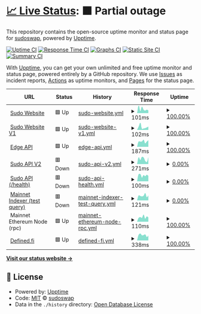 # [📈 Live Status](https://sudoswap.github.io/upptime): <!--live status--> **🟧 Partial outage**

This repository contains the open-source uptime monitor and status page for [sudoswap](https://sudoswap.github.io/upptime), powered by [Upptime](https://github.com/upptime/upptime).

[![Uptime CI](https://github.com/sudoswap/upptime/workflows/Uptime%20CI/badge.svg)](https://github.com/sudoswap/upptime/actions?query=workflow%3A%22Uptime+CI%22)
[![Response Time CI](https://github.com/sudoswap/upptime/workflows/Response%20Time%20CI/badge.svg)](https://github.com/sudoswap/upptime/actions?query=workflow%3A%22Response+Time+CI%22)
[![Graphs CI](https://github.com/sudoswap/upptime/workflows/Graphs%20CI/badge.svg)](https://github.com/sudoswap/upptime/actions?query=workflow%3A%22Graphs+CI%22)
[![Static Site CI](https://github.com/sudoswap/upptime/workflows/Static%20Site%20CI/badge.svg)](https://github.com/sudoswap/upptime/actions?query=workflow%3A%22Static+Site+CI%22)
[![Summary CI](https://github.com/sudoswap/upptime/workflows/Summary%20CI/badge.svg)](https://github.com/sudoswap/upptime/actions?query=workflow%3A%22Summary+CI%22)

With [Upptime](https://upptime.js.org), you can get your own unlimited and free uptime monitor and status page, powered entirely by a GitHub repository. We use [Issues](https://github.com/sudoswap/upptime/issues) as incident reports, [Actions](https://github.com/sudoswap/upptime/actions) as uptime monitors, and [Pages](https://sudoswap.github.io/upptime) for the status page.

<!--start: status pages-->
<!-- This summary is generated by Upptime (https://github.com/upptime/upptime) -->
<!-- Do not edit this manually, your changes will be overwritten -->
<!-- prettier-ignore -->
| URL | Status | History | Response Time | Uptime |
| --- | ------ | ------- | ------------- | ------ |
| <img alt="" src="https://icons.duckduckgo.com/ip3/sudoswap.xyz.ico" height="13"> [Sudo Website](https://sudoswap.xyz) | 🟩 Up | [sudo-website.yml](https://github.com/sudoswap/upptime/commits/HEAD/history/sudo-website.yml) | <details><summary><img alt="Response time graph" src="./graphs/sudo-website/response-time-week.png" height="20"> 101ms</summary><br><a href="https://status.sudoswap.xyz/history/sudo-website"><img alt="Response time 129" src="https://img.shields.io/endpoint?url=https%3A%2F%2Fraw.githubusercontent.com%2Fsudoswap%2Fupptime%2FHEAD%2Fapi%2Fsudo-website%2Fresponse-time.json"></a><br><a href="https://status.sudoswap.xyz/history/sudo-website"><img alt="24-hour response time 41" src="https://img.shields.io/endpoint?url=https%3A%2F%2Fraw.githubusercontent.com%2Fsudoswap%2Fupptime%2FHEAD%2Fapi%2Fsudo-website%2Fresponse-time-day.json"></a><br><a href="https://status.sudoswap.xyz/history/sudo-website"><img alt="7-day response time 101" src="https://img.shields.io/endpoint?url=https%3A%2F%2Fraw.githubusercontent.com%2Fsudoswap%2Fupptime%2FHEAD%2Fapi%2Fsudo-website%2Fresponse-time-week.json"></a><br><a href="https://status.sudoswap.xyz/history/sudo-website"><img alt="30-day response time 135" src="https://img.shields.io/endpoint?url=https%3A%2F%2Fraw.githubusercontent.com%2Fsudoswap%2Fupptime%2FHEAD%2Fapi%2Fsudo-website%2Fresponse-time-month.json"></a><br><a href="https://status.sudoswap.xyz/history/sudo-website"><img alt="1-year response time 143" src="https://img.shields.io/endpoint?url=https%3A%2F%2Fraw.githubusercontent.com%2Fsudoswap%2Fupptime%2FHEAD%2Fapi%2Fsudo-website%2Fresponse-time-year.json"></a></details> | <details><summary><a href="https://status.sudoswap.xyz/history/sudo-website">100.00%</a></summary><a href="https://status.sudoswap.xyz/history/sudo-website"><img alt="All-time uptime 100.00%" src="https://img.shields.io/endpoint?url=https%3A%2F%2Fraw.githubusercontent.com%2Fsudoswap%2Fupptime%2FHEAD%2Fapi%2Fsudo-website%2Fuptime.json"></a><br><a href="https://status.sudoswap.xyz/history/sudo-website"><img alt="24-hour uptime 100.00%" src="https://img.shields.io/endpoint?url=https%3A%2F%2Fraw.githubusercontent.com%2Fsudoswap%2Fupptime%2FHEAD%2Fapi%2Fsudo-website%2Fuptime-day.json"></a><br><a href="https://status.sudoswap.xyz/history/sudo-website"><img alt="7-day uptime 100.00%" src="https://img.shields.io/endpoint?url=https%3A%2F%2Fraw.githubusercontent.com%2Fsudoswap%2Fupptime%2FHEAD%2Fapi%2Fsudo-website%2Fuptime-week.json"></a><br><a href="https://status.sudoswap.xyz/history/sudo-website"><img alt="30-day uptime 100.00%" src="https://img.shields.io/endpoint?url=https%3A%2F%2Fraw.githubusercontent.com%2Fsudoswap%2Fupptime%2FHEAD%2Fapi%2Fsudo-website%2Fuptime-month.json"></a><br><a href="https://status.sudoswap.xyz/history/sudo-website"><img alt="1-year uptime 99.99%" src="https://img.shields.io/endpoint?url=https%3A%2F%2Fraw.githubusercontent.com%2Fsudoswap%2Fupptime%2FHEAD%2Fapi%2Fsudo-website%2Fuptime-year.json"></a></details>
| <img alt="" src="https://icons.duckduckgo.com/ip3/v1.sudoswap.xyz.ico" height="13"> [Sudo Website V1](https://v1.sudoswap.xyz) | 🟩 Up | [sudo-website-v1.yml](https://github.com/sudoswap/upptime/commits/HEAD/history/sudo-website-v1.yml) | <details><summary><img alt="Response time graph" src="./graphs/sudo-website-v1/response-time-week.png" height="20"> 102ms</summary><br><a href="https://status.sudoswap.xyz/history/sudo-website-v1"><img alt="Response time 137" src="https://img.shields.io/endpoint?url=https%3A%2F%2Fraw.githubusercontent.com%2Fsudoswap%2Fupptime%2FHEAD%2Fapi%2Fsudo-website-v1%2Fresponse-time.json"></a><br><a href="https://status.sudoswap.xyz/history/sudo-website-v1"><img alt="24-hour response time 39" src="https://img.shields.io/endpoint?url=https%3A%2F%2Fraw.githubusercontent.com%2Fsudoswap%2Fupptime%2FHEAD%2Fapi%2Fsudo-website-v1%2Fresponse-time-day.json"></a><br><a href="https://status.sudoswap.xyz/history/sudo-website-v1"><img alt="7-day response time 102" src="https://img.shields.io/endpoint?url=https%3A%2F%2Fraw.githubusercontent.com%2Fsudoswap%2Fupptime%2FHEAD%2Fapi%2Fsudo-website-v1%2Fresponse-time-week.json"></a><br><a href="https://status.sudoswap.xyz/history/sudo-website-v1"><img alt="30-day response time 172" src="https://img.shields.io/endpoint?url=https%3A%2F%2Fraw.githubusercontent.com%2Fsudoswap%2Fupptime%2FHEAD%2Fapi%2Fsudo-website-v1%2Fresponse-time-month.json"></a><br><a href="https://status.sudoswap.xyz/history/sudo-website-v1"><img alt="1-year response time 137" src="https://img.shields.io/endpoint?url=https%3A%2F%2Fraw.githubusercontent.com%2Fsudoswap%2Fupptime%2FHEAD%2Fapi%2Fsudo-website-v1%2Fresponse-time-year.json"></a></details> | <details><summary><a href="https://status.sudoswap.xyz/history/sudo-website-v1">100.00%</a></summary><a href="https://status.sudoswap.xyz/history/sudo-website-v1"><img alt="All-time uptime 100.00%" src="https://img.shields.io/endpoint?url=https%3A%2F%2Fraw.githubusercontent.com%2Fsudoswap%2Fupptime%2FHEAD%2Fapi%2Fsudo-website-v1%2Fuptime.json"></a><br><a href="https://status.sudoswap.xyz/history/sudo-website-v1"><img alt="24-hour uptime 100.00%" src="https://img.shields.io/endpoint?url=https%3A%2F%2Fraw.githubusercontent.com%2Fsudoswap%2Fupptime%2FHEAD%2Fapi%2Fsudo-website-v1%2Fuptime-day.json"></a><br><a href="https://status.sudoswap.xyz/history/sudo-website-v1"><img alt="7-day uptime 100.00%" src="https://img.shields.io/endpoint?url=https%3A%2F%2Fraw.githubusercontent.com%2Fsudoswap%2Fupptime%2FHEAD%2Fapi%2Fsudo-website-v1%2Fuptime-week.json"></a><br><a href="https://status.sudoswap.xyz/history/sudo-website-v1"><img alt="30-day uptime 100.00%" src="https://img.shields.io/endpoint?url=https%3A%2F%2Fraw.githubusercontent.com%2Fsudoswap%2Fupptime%2FHEAD%2Fapi%2Fsudo-website-v1%2Fuptime-month.json"></a><br><a href="https://status.sudoswap.xyz/history/sudo-website-v1"><img alt="1-year uptime 100.00%" src="https://img.shields.io/endpoint?url=https%3A%2F%2Fraw.githubusercontent.com%2Fsudoswap%2Fupptime%2FHEAD%2Fapi%2Fsudo-website-v1%2Fuptime-year.json"></a></details>
| <img alt="" src="https://icons.duckduckgo.com/ip3/edge.sudoapi.xyz.ico" height="13"> [Edge API](https://edge.sudoapi.xyz/api/health) | 🟩 Up | [edge-api.yml](https://github.com/sudoswap/upptime/commits/HEAD/history/edge-api.yml) | <details><summary><img alt="Response time graph" src="./graphs/edge-api/response-time-week.png" height="20"> 187ms</summary><br><a href="https://status.sudoswap.xyz/history/edge-api"><img alt="Response time 207" src="https://img.shields.io/endpoint?url=https%3A%2F%2Fraw.githubusercontent.com%2Fsudoswap%2Fupptime%2FHEAD%2Fapi%2Fedge-api%2Fresponse-time.json"></a><br><a href="https://status.sudoswap.xyz/history/edge-api"><img alt="24-hour response time 229" src="https://img.shields.io/endpoint?url=https%3A%2F%2Fraw.githubusercontent.com%2Fsudoswap%2Fupptime%2FHEAD%2Fapi%2Fedge-api%2Fresponse-time-day.json"></a><br><a href="https://status.sudoswap.xyz/history/edge-api"><img alt="7-day response time 187" src="https://img.shields.io/endpoint?url=https%3A%2F%2Fraw.githubusercontent.com%2Fsudoswap%2Fupptime%2FHEAD%2Fapi%2Fedge-api%2Fresponse-time-week.json"></a><br><a href="https://status.sudoswap.xyz/history/edge-api"><img alt="30-day response time 217" src="https://img.shields.io/endpoint?url=https%3A%2F%2Fraw.githubusercontent.com%2Fsudoswap%2Fupptime%2FHEAD%2Fapi%2Fedge-api%2Fresponse-time-month.json"></a><br><a href="https://status.sudoswap.xyz/history/edge-api"><img alt="1-year response time 207" src="https://img.shields.io/endpoint?url=https%3A%2F%2Fraw.githubusercontent.com%2Fsudoswap%2Fupptime%2FHEAD%2Fapi%2Fedge-api%2Fresponse-time-year.json"></a></details> | <details><summary><a href="https://status.sudoswap.xyz/history/edge-api">100.00%</a></summary><a href="https://status.sudoswap.xyz/history/edge-api"><img alt="All-time uptime 99.99%" src="https://img.shields.io/endpoint?url=https%3A%2F%2Fraw.githubusercontent.com%2Fsudoswap%2Fupptime%2FHEAD%2Fapi%2Fedge-api%2Fuptime.json"></a><br><a href="https://status.sudoswap.xyz/history/edge-api"><img alt="24-hour uptime 100.00%" src="https://img.shields.io/endpoint?url=https%3A%2F%2Fraw.githubusercontent.com%2Fsudoswap%2Fupptime%2FHEAD%2Fapi%2Fedge-api%2Fuptime-day.json"></a><br><a href="https://status.sudoswap.xyz/history/edge-api"><img alt="7-day uptime 100.00%" src="https://img.shields.io/endpoint?url=https%3A%2F%2Fraw.githubusercontent.com%2Fsudoswap%2Fupptime%2FHEAD%2Fapi%2Fedge-api%2Fuptime-week.json"></a><br><a href="https://status.sudoswap.xyz/history/edge-api"><img alt="30-day uptime 100.00%" src="https://img.shields.io/endpoint?url=https%3A%2F%2Fraw.githubusercontent.com%2Fsudoswap%2Fupptime%2FHEAD%2Fapi%2Fedge-api%2Fuptime-month.json"></a><br><a href="https://status.sudoswap.xyz/history/edge-api"><img alt="1-year uptime 99.99%" src="https://img.shields.io/endpoint?url=https%3A%2F%2Fraw.githubusercontent.com%2Fsudoswap%2Fupptime%2FHEAD%2Fapi%2Fedge-api%2Fuptime-year.json"></a></details>
| <img alt="" src="https://icons.duckduckgo.com/ip3/v2.sudoapi.xyz.ico" height="13"> [Sudo API V2](https://v2.sudoapi.xyz/app/status) | 🟥 Down | [sudo-api-v2.yml](https://github.com/sudoswap/upptime/commits/HEAD/history/sudo-api-v2.yml) | <details><summary><img alt="Response time graph" src="./graphs/sudo-api-v2/response-time-week.png" height="20"> 271ms</summary><br><a href="https://status.sudoswap.xyz/history/sudo-api-v2"><img alt="Response time 1408" src="https://img.shields.io/endpoint?url=https%3A%2F%2Fraw.githubusercontent.com%2Fsudoswap%2Fupptime%2FHEAD%2Fapi%2Fsudo-api-v2%2Fresponse-time.json"></a><br><a href="https://status.sudoswap.xyz/history/sudo-api-v2"><img alt="24-hour response time 340" src="https://img.shields.io/endpoint?url=https%3A%2F%2Fraw.githubusercontent.com%2Fsudoswap%2Fupptime%2FHEAD%2Fapi%2Fsudo-api-v2%2Fresponse-time-day.json"></a><br><a href="https://status.sudoswap.xyz/history/sudo-api-v2"><img alt="7-day response time 271" src="https://img.shields.io/endpoint?url=https%3A%2F%2Fraw.githubusercontent.com%2Fsudoswap%2Fupptime%2FHEAD%2Fapi%2Fsudo-api-v2%2Fresponse-time-week.json"></a><br><a href="https://status.sudoswap.xyz/history/sudo-api-v2"><img alt="30-day response time 280" src="https://img.shields.io/endpoint?url=https%3A%2F%2Fraw.githubusercontent.com%2Fsudoswap%2Fupptime%2FHEAD%2Fapi%2Fsudo-api-v2%2Fresponse-time-month.json"></a><br><a href="https://status.sudoswap.xyz/history/sudo-api-v2"><img alt="1-year response time 1779" src="https://img.shields.io/endpoint?url=https%3A%2F%2Fraw.githubusercontent.com%2Fsudoswap%2Fupptime%2FHEAD%2Fapi%2Fsudo-api-v2%2Fresponse-time-year.json"></a></details> | <details><summary><a href="https://status.sudoswap.xyz/history/sudo-api-v2">0.00%</a></summary><a href="https://status.sudoswap.xyz/history/sudo-api-v2"><img alt="All-time uptime 75.63%" src="https://img.shields.io/endpoint?url=https%3A%2F%2Fraw.githubusercontent.com%2Fsudoswap%2Fupptime%2FHEAD%2Fapi%2Fsudo-api-v2%2Fuptime.json"></a><br><a href="https://status.sudoswap.xyz/history/sudo-api-v2"><img alt="24-hour uptime 0.00%" src="https://img.shields.io/endpoint?url=https%3A%2F%2Fraw.githubusercontent.com%2Fsudoswap%2Fupptime%2FHEAD%2Fapi%2Fsudo-api-v2%2Fuptime-day.json"></a><br><a href="https://status.sudoswap.xyz/history/sudo-api-v2"><img alt="7-day uptime 0.00%" src="https://img.shields.io/endpoint?url=https%3A%2F%2Fraw.githubusercontent.com%2Fsudoswap%2Fupptime%2FHEAD%2Fapi%2Fsudo-api-v2%2Fuptime-week.json"></a><br><a href="https://status.sudoswap.xyz/history/sudo-api-v2"><img alt="30-day uptime 0.00%" src="https://img.shields.io/endpoint?url=https%3A%2F%2Fraw.githubusercontent.com%2Fsudoswap%2Fupptime%2FHEAD%2Fapi%2Fsudo-api-v2%2Fuptime-month.json"></a><br><a href="https://status.sudoswap.xyz/history/sudo-api-v2"><img alt="1-year uptime 50.63%" src="https://img.shields.io/endpoint?url=https%3A%2F%2Fraw.githubusercontent.com%2Fsudoswap%2Fupptime%2FHEAD%2Fapi%2Fsudo-api-v2%2Fuptime-year.json"></a></details>
| <img alt="" src="https://icons.duckduckgo.com/ip3/sudoapi.xyz.ico" height="13"> [Sudo API (/health)](https://sudoapi.xyz/v1/health) | 🟥 Down | [sudo-api-health.yml](https://github.com/sudoswap/upptime/commits/HEAD/history/sudo-api-health.yml) | <details><summary><img alt="Response time graph" src="./graphs/sudo-api-health/response-time-week.png" height="20"> 100ms</summary><br><a href="https://status.sudoswap.xyz/history/sudo-api-health"><img alt="Response time 1241" src="https://img.shields.io/endpoint?url=https%3A%2F%2Fraw.githubusercontent.com%2Fsudoswap%2Fupptime%2FHEAD%2Fapi%2Fsudo-api-health%2Fresponse-time.json"></a><br><a href="https://status.sudoswap.xyz/history/sudo-api-health"><img alt="24-hour response time 78" src="https://img.shields.io/endpoint?url=https%3A%2F%2Fraw.githubusercontent.com%2Fsudoswap%2Fupptime%2FHEAD%2Fapi%2Fsudo-api-health%2Fresponse-time-day.json"></a><br><a href="https://status.sudoswap.xyz/history/sudo-api-health"><img alt="7-day response time 100" src="https://img.shields.io/endpoint?url=https%3A%2F%2Fraw.githubusercontent.com%2Fsudoswap%2Fupptime%2FHEAD%2Fapi%2Fsudo-api-health%2Fresponse-time-week.json"></a><br><a href="https://status.sudoswap.xyz/history/sudo-api-health"><img alt="30-day response time 144" src="https://img.shields.io/endpoint?url=https%3A%2F%2Fraw.githubusercontent.com%2Fsudoswap%2Fupptime%2FHEAD%2Fapi%2Fsudo-api-health%2Fresponse-time-month.json"></a><br><a href="https://status.sudoswap.xyz/history/sudo-api-health"><img alt="1-year response time 1239" src="https://img.shields.io/endpoint?url=https%3A%2F%2Fraw.githubusercontent.com%2Fsudoswap%2Fupptime%2FHEAD%2Fapi%2Fsudo-api-health%2Fresponse-time-year.json"></a></details> | <details><summary><a href="https://status.sudoswap.xyz/history/sudo-api-health">0.00%</a></summary><a href="https://status.sudoswap.xyz/history/sudo-api-health"><img alt="All-time uptime 90.49%" src="https://img.shields.io/endpoint?url=https%3A%2F%2Fraw.githubusercontent.com%2Fsudoswap%2Fupptime%2FHEAD%2Fapi%2Fsudo-api-health%2Fuptime.json"></a><br><a href="https://status.sudoswap.xyz/history/sudo-api-health"><img alt="24-hour uptime 0.00%" src="https://img.shields.io/endpoint?url=https%3A%2F%2Fraw.githubusercontent.com%2Fsudoswap%2Fupptime%2FHEAD%2Fapi%2Fsudo-api-health%2Fuptime-day.json"></a><br><a href="https://status.sudoswap.xyz/history/sudo-api-health"><img alt="7-day uptime 0.00%" src="https://img.shields.io/endpoint?url=https%3A%2F%2Fraw.githubusercontent.com%2Fsudoswap%2Fupptime%2FHEAD%2Fapi%2Fsudo-api-health%2Fuptime-week.json"></a><br><a href="https://status.sudoswap.xyz/history/sudo-api-health"><img alt="30-day uptime 0.00%" src="https://img.shields.io/endpoint?url=https%3A%2F%2Fraw.githubusercontent.com%2Fsudoswap%2Fupptime%2FHEAD%2Fapi%2Fsudo-api-health%2Fuptime-month.json"></a><br><a href="https://status.sudoswap.xyz/history/sudo-api-health"><img alt="1-year uptime 78.87%" src="https://img.shields.io/endpoint?url=https%3A%2F%2Fraw.githubusercontent.com%2Fsudoswap%2Fupptime%2FHEAD%2Fapi%2Fsudo-api-health%2Fuptime-year.json"></a></details>
| <img alt="" src="https://icons.duckduckgo.com/ip3/ecstatic-armor-380509.uw.r.appspot.com.ico" height="13"> [Mainnet Indexer (test query)](https://ecstatic-armor-380509.uw.r.appspot.com/status) | 🟥 Down | [mainnet-indexer-test-query.yml](https://github.com/sudoswap/upptime/commits/HEAD/history/mainnet-indexer-test-query.yml) | <details><summary><img alt="Response time graph" src="./graphs/mainnet-indexer-test-query/response-time-week.png" height="20"> 121ms</summary><br><a href="https://status.sudoswap.xyz/history/mainnet-indexer-test-query"><img alt="Response time 246" src="https://img.shields.io/endpoint?url=https%3A%2F%2Fraw.githubusercontent.com%2Fsudoswap%2Fupptime%2FHEAD%2Fapi%2Fmainnet-indexer-test-query%2Fresponse-time.json"></a><br><a href="https://status.sudoswap.xyz/history/mainnet-indexer-test-query"><img alt="24-hour response time 104" src="https://img.shields.io/endpoint?url=https%3A%2F%2Fraw.githubusercontent.com%2Fsudoswap%2Fupptime%2FHEAD%2Fapi%2Fmainnet-indexer-test-query%2Fresponse-time-day.json"></a><br><a href="https://status.sudoswap.xyz/history/mainnet-indexer-test-query"><img alt="7-day response time 121" src="https://img.shields.io/endpoint?url=https%3A%2F%2Fraw.githubusercontent.com%2Fsudoswap%2Fupptime%2FHEAD%2Fapi%2Fmainnet-indexer-test-query%2Fresponse-time-week.json"></a><br><a href="https://status.sudoswap.xyz/history/mainnet-indexer-test-query"><img alt="30-day response time 119" src="https://img.shields.io/endpoint?url=https%3A%2F%2Fraw.githubusercontent.com%2Fsudoswap%2Fupptime%2FHEAD%2Fapi%2Fmainnet-indexer-test-query%2Fresponse-time-month.json"></a><br><a href="https://status.sudoswap.xyz/history/mainnet-indexer-test-query"><img alt="1-year response time 277" src="https://img.shields.io/endpoint?url=https%3A%2F%2Fraw.githubusercontent.com%2Fsudoswap%2Fupptime%2FHEAD%2Fapi%2Fmainnet-indexer-test-query%2Fresponse-time-year.json"></a></details> | <details><summary><a href="https://status.sudoswap.xyz/history/mainnet-indexer-test-query">0.00%</a></summary><a href="https://status.sudoswap.xyz/history/mainnet-indexer-test-query"><img alt="All-time uptime 79.17%" src="https://img.shields.io/endpoint?url=https%3A%2F%2Fraw.githubusercontent.com%2Fsudoswap%2Fupptime%2FHEAD%2Fapi%2Fmainnet-indexer-test-query%2Fuptime.json"></a><br><a href="https://status.sudoswap.xyz/history/mainnet-indexer-test-query"><img alt="24-hour uptime 0.00%" src="https://img.shields.io/endpoint?url=https%3A%2F%2Fraw.githubusercontent.com%2Fsudoswap%2Fupptime%2FHEAD%2Fapi%2Fmainnet-indexer-test-query%2Fuptime-day.json"></a><br><a href="https://status.sudoswap.xyz/history/mainnet-indexer-test-query"><img alt="7-day uptime 0.00%" src="https://img.shields.io/endpoint?url=https%3A%2F%2Fraw.githubusercontent.com%2Fsudoswap%2Fupptime%2FHEAD%2Fapi%2Fmainnet-indexer-test-query%2Fuptime-week.json"></a><br><a href="https://status.sudoswap.xyz/history/mainnet-indexer-test-query"><img alt="30-day uptime 0.00%" src="https://img.shields.io/endpoint?url=https%3A%2F%2Fraw.githubusercontent.com%2Fsudoswap%2Fupptime%2FHEAD%2Fapi%2Fmainnet-indexer-test-query%2Fuptime-month.json"></a><br><a href="https://status.sudoswap.xyz/history/mainnet-indexer-test-query"><img alt="1-year uptime 53.85%" src="https://img.shields.io/endpoint?url=https%3A%2F%2Fraw.githubusercontent.com%2Fsudoswap%2Fupptime%2FHEAD%2Fapi%2Fmainnet-indexer-test-query%2Fuptime-year.json"></a></details>
| <img alt="" src="https://icons.duckduckgo.com/ip3/eth-mainnet.g.alchemy.com.ico" height="13"> Mainnet Ethereum Node (rpc) | 🟩 Up | [mainnet-ethereum-node-rpc.yml](https://github.com/sudoswap/upptime/commits/HEAD/history/mainnet-ethereum-node-rpc.yml) | <details><summary><img alt="Response time graph" src="./graphs/mainnet-ethereum-node-rpc/response-time-week.png" height="20"> 110ms</summary><br><a href="https://status.sudoswap.xyz/history/mainnet-ethereum-node-rpc"><img alt="Response time 165" src="https://img.shields.io/endpoint?url=https%3A%2F%2Fraw.githubusercontent.com%2Fsudoswap%2Fupptime%2FHEAD%2Fapi%2Fmainnet-ethereum-node-rpc%2Fresponse-time.json"></a><br><a href="https://status.sudoswap.xyz/history/mainnet-ethereum-node-rpc"><img alt="24-hour response time 106" src="https://img.shields.io/endpoint?url=https%3A%2F%2Fraw.githubusercontent.com%2Fsudoswap%2Fupptime%2FHEAD%2Fapi%2Fmainnet-ethereum-node-rpc%2Fresponse-time-day.json"></a><br><a href="https://status.sudoswap.xyz/history/mainnet-ethereum-node-rpc"><img alt="7-day response time 110" src="https://img.shields.io/endpoint?url=https%3A%2F%2Fraw.githubusercontent.com%2Fsudoswap%2Fupptime%2FHEAD%2Fapi%2Fmainnet-ethereum-node-rpc%2Fresponse-time-week.json"></a><br><a href="https://status.sudoswap.xyz/history/mainnet-ethereum-node-rpc"><img alt="30-day response time 133" src="https://img.shields.io/endpoint?url=https%3A%2F%2Fraw.githubusercontent.com%2Fsudoswap%2Fupptime%2FHEAD%2Fapi%2Fmainnet-ethereum-node-rpc%2Fresponse-time-month.json"></a><br><a href="https://status.sudoswap.xyz/history/mainnet-ethereum-node-rpc"><img alt="1-year response time 164" src="https://img.shields.io/endpoint?url=https%3A%2F%2Fraw.githubusercontent.com%2Fsudoswap%2Fupptime%2FHEAD%2Fapi%2Fmainnet-ethereum-node-rpc%2Fresponse-time-year.json"></a></details> | <details><summary><a href="https://status.sudoswap.xyz/history/mainnet-ethereum-node-rpc">100.00%</a></summary><a href="https://status.sudoswap.xyz/history/mainnet-ethereum-node-rpc"><img alt="All-time uptime 75.66%" src="https://img.shields.io/endpoint?url=https%3A%2F%2Fraw.githubusercontent.com%2Fsudoswap%2Fupptime%2FHEAD%2Fapi%2Fmainnet-ethereum-node-rpc%2Fuptime.json"></a><br><a href="https://status.sudoswap.xyz/history/mainnet-ethereum-node-rpc"><img alt="24-hour uptime 100.00%" src="https://img.shields.io/endpoint?url=https%3A%2F%2Fraw.githubusercontent.com%2Fsudoswap%2Fupptime%2FHEAD%2Fapi%2Fmainnet-ethereum-node-rpc%2Fuptime-day.json"></a><br><a href="https://status.sudoswap.xyz/history/mainnet-ethereum-node-rpc"><img alt="7-day uptime 100.00%" src="https://img.shields.io/endpoint?url=https%3A%2F%2Fraw.githubusercontent.com%2Fsudoswap%2Fupptime%2FHEAD%2Fapi%2Fmainnet-ethereum-node-rpc%2Fuptime-week.json"></a><br><a href="https://status.sudoswap.xyz/history/mainnet-ethereum-node-rpc"><img alt="30-day uptime 100.00%" src="https://img.shields.io/endpoint?url=https%3A%2F%2Fraw.githubusercontent.com%2Fsudoswap%2Fupptime%2FHEAD%2Fapi%2Fmainnet-ethereum-node-rpc%2Fuptime-month.json"></a><br><a href="https://status.sudoswap.xyz/history/mainnet-ethereum-node-rpc"><img alt="1-year uptime 76.76%" src="https://img.shields.io/endpoint?url=https%3A%2F%2Fraw.githubusercontent.com%2Fsudoswap%2Fupptime%2FHEAD%2Fapi%2Fmainnet-ethereum-node-rpc%2Fuptime-year.json"></a></details>
| <img alt="" src="https://icons.duckduckgo.com/ip3/graph.codex.io.ico" height="13"> [Defined.fi](https://graph.codex.io/graphql) | 🟩 Up | [defined-fi.yml](https://github.com/sudoswap/upptime/commits/HEAD/history/defined-fi.yml) | <details><summary><img alt="Response time graph" src="./graphs/defined-fi/response-time-week.png" height="20"> 338ms</summary><br><a href="https://status.sudoswap.xyz/history/defined-fi"><img alt="Response time 324" src="https://img.shields.io/endpoint?url=https%3A%2F%2Fraw.githubusercontent.com%2Fsudoswap%2Fupptime%2FHEAD%2Fapi%2Fdefined-fi%2Fresponse-time.json"></a><br><a href="https://status.sudoswap.xyz/history/defined-fi"><img alt="24-hour response time 284" src="https://img.shields.io/endpoint?url=https%3A%2F%2Fraw.githubusercontent.com%2Fsudoswap%2Fupptime%2FHEAD%2Fapi%2Fdefined-fi%2Fresponse-time-day.json"></a><br><a href="https://status.sudoswap.xyz/history/defined-fi"><img alt="7-day response time 338" src="https://img.shields.io/endpoint?url=https%3A%2F%2Fraw.githubusercontent.com%2Fsudoswap%2Fupptime%2FHEAD%2Fapi%2Fdefined-fi%2Fresponse-time-week.json"></a><br><a href="https://status.sudoswap.xyz/history/defined-fi"><img alt="30-day response time 344" src="https://img.shields.io/endpoint?url=https%3A%2F%2Fraw.githubusercontent.com%2Fsudoswap%2Fupptime%2FHEAD%2Fapi%2Fdefined-fi%2Fresponse-time-month.json"></a><br><a href="https://status.sudoswap.xyz/history/defined-fi"><img alt="1-year response time 324" src="https://img.shields.io/endpoint?url=https%3A%2F%2Fraw.githubusercontent.com%2Fsudoswap%2Fupptime%2FHEAD%2Fapi%2Fdefined-fi%2Fresponse-time-year.json"></a></details> | <details><summary><a href="https://status.sudoswap.xyz/history/defined-fi">100.00%</a></summary><a href="https://status.sudoswap.xyz/history/defined-fi"><img alt="All-time uptime 100.00%" src="https://img.shields.io/endpoint?url=https%3A%2F%2Fraw.githubusercontent.com%2Fsudoswap%2Fupptime%2FHEAD%2Fapi%2Fdefined-fi%2Fuptime.json"></a><br><a href="https://status.sudoswap.xyz/history/defined-fi"><img alt="24-hour uptime 100.00%" src="https://img.shields.io/endpoint?url=https%3A%2F%2Fraw.githubusercontent.com%2Fsudoswap%2Fupptime%2FHEAD%2Fapi%2Fdefined-fi%2Fuptime-day.json"></a><br><a href="https://status.sudoswap.xyz/history/defined-fi"><img alt="7-day uptime 100.00%" src="https://img.shields.io/endpoint?url=https%3A%2F%2Fraw.githubusercontent.com%2Fsudoswap%2Fupptime%2FHEAD%2Fapi%2Fdefined-fi%2Fuptime-week.json"></a><br><a href="https://status.sudoswap.xyz/history/defined-fi"><img alt="30-day uptime 100.00%" src="https://img.shields.io/endpoint?url=https%3A%2F%2Fraw.githubusercontent.com%2Fsudoswap%2Fupptime%2FHEAD%2Fapi%2Fdefined-fi%2Fuptime-month.json"></a><br><a href="https://status.sudoswap.xyz/history/defined-fi"><img alt="1-year uptime 100.00%" src="https://img.shields.io/endpoint?url=https%3A%2F%2Fraw.githubusercontent.com%2Fsudoswap%2Fupptime%2FHEAD%2Fapi%2Fdefined-fi%2Fuptime-year.json"></a></details>

<!--end: status pages-->

[**Visit our status website →**](https://sudoswap.github.io/upptime)

## 📄 License

- Powered by: [Upptime](https://github.com/upptime/upptime)
- Code: [MIT](./LICENSE) © [sudoswap](https://sudoswap.github.io/upptime)
- Data in the `./history` directory: [Open Database License](https://opendatacommons.org/licenses/odbl/1-0/)
